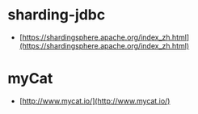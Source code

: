 # sharding-jdbc
- [https://shardingsphere.apache.org/index_zh.html](https://shardingsphere.apache.org/index_zh.html)

# myCat
- [http://www.mycat.io/](http://www.mycat.io/)